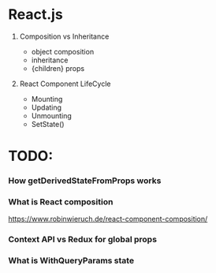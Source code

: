 # React.js

1. Composition vs Inheritance
    - object composition
    - inheritance
    - {children} props

2. React Component LifeCycle
    - Mounting
    - Updating
    - Unmounting
    - SetState()




# TODO: 
### How getDerivedStateFromProps works

### What is React composition
https://www.robinwieruch.de/react-component-composition/

### Context API vs Redux for global props

### What is WithQueryParams state